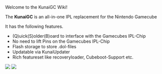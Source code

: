 Welcome to the KunaiGC Wiki!

The **KunaiGC** is an all-in-one IPL replacement for the Nintendo Gamecube

It has the following features.

- (Q)uick(S)older(B)oard to interface with the Gamecubes IPL-Chip
- No need to lift Pins on the Gamecubes IPL-Chip
- Flash storage to store .dol-files
- Updatable via KunaiUpdater
- Rich featureset like recoveryloader, Cubeboot-Support etc.

![](https://github.com/KunaiGC/KunaiGC/blob/a9961fe543320c7af321b0a5d1acf4207d66dec3/images/kunaigc_soldered_wo_heatsink.jpg)
![](https://github.com/KunaiGC/KunaiGC/blob/e74e694fb9b1ebc6c7877027f4c3de27b43bf00e/images/Kunai_Controller_Manual.jpg)